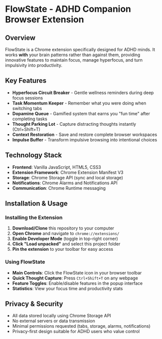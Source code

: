 # FlowState - ADHD Companion Browser Extension

## Overview

FlowState is a Chrome extension specifically designed for ADHD minds. It works **with** your brain patterns rather than against them, providing innovative features to maintain focus, manage hyperfocus, and turn impulsivity into productivity.

## Key Features

- **Hyperfocus Circuit Breaker** - Gentle wellness reminders during deep focus sessions
- **Task Momentum Keeper** - Remember what you were doing when switching tabs  
- **Dopamine Queue** - Gamified system that earns you "fun time" after completing tasks
- **Thought Parking Lot** - Capture distracting thoughts instantly (Ctrl+Shift+T)
- **Context Restoration** - Save and restore complete browser workspaces
- **Impulse Buffer** - Transform impulsive browsing into intentional choices

## Technology Stack

- **Frontend**: Vanilla JavaScript, HTML5, CSS3
- **Extension Framework**: Chrome Extension Manifest V3
- **Storage**: Chrome Storage API (sync and local storage)
- **Notifications**: Chrome Alarms and Notifications API
- **Communication**: Chrome Runtime messaging

## Installation & Usage

### Installing the Extension

1. **Download/Clone** this repository to your computer
2. **Open Chrome** and navigate to `chrome://extensions/`
3. **Enable Developer Mode** (toggle in top-right corner)
4. **Click "Load unpacked"** and select this project folder
5. **Pin the extension** to your toolbar for easy access

### Using FlowState

- **Main Controls**: Click the FlowState icon in your browser toolbar
- **Quick Thought Capture**: Press `Ctrl+Shift+T` on any webpage
- **Feature Toggles**: Enable/disable features in the popup interface
- **Statistics**: View your focus time and productivity stats

## Privacy & Security

- All data stored locally using Chrome Storage API
- No external servers or data transmission  
- Minimal permissions requested (tabs, storage, alarms, notifications)
- Privacy-first design suitable for ADHD users who value control